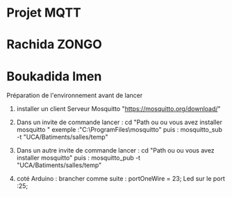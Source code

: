 # Projet MQTT 

# Rachida ZONGO 
# Boukadida Imen


Préparation de l'environnement avant de lancer 

1) installer un client Serveur Mosquitto  "https://mosquitto.org/download/"

2) Dans un invite de commande lancer : 
    cd "Path ou ou vous avez installer mosquitto " exemple :"C:\ProgramFiles\mosquitto"
    puis : mosquitto_sub -t "UCA/Batiments/salles/temp"
3) Dans un autre invite de commande lancer : 
     cd "Path ou ou vous avez installer mosquitto"
     puis : mosquitto_pub -t "UCA/Batiments/salles/temp"
4) coté Arduino : 
    brancher comme suite : 
    portOneWire = 23;
    Led sur le port :25; 